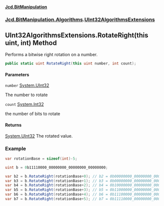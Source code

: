 #### [Jcd.BitManipulation](index 'index')

### [Jcd.BitManipulation.Algorithms](Jcd.BitManipulation.Algorithms 'Jcd.BitManipulation.Algorithms').[UInt32AlgorithmsExtensions](Jcd.BitManipulation.Algorithms.UInt32AlgorithmsExtensions 'Jcd.BitManipulation.Algorithms.UInt32AlgorithmsExtensions')

## UInt32AlgorithmsExtensions.RotateRight(this uint, int) Method

Performs a bitwise right rotation on a number.

```csharp
public static uint RotateRight(this uint number, int count);
```

#### Parameters

<a name='Jcd.BitManipulation.Algorithms.UInt32AlgorithmsExtensions.RotateRight(thisuint,int).number'></a>

`number` [System.UInt32](https://docs.microsoft.com/en-us/dotnet/api/System.UInt32 'System.UInt32')

The number to rotate

<a name='Jcd.BitManipulation.Algorithms.UInt32AlgorithmsExtensions.RotateRight(thisuint,int).count'></a>

`count` [System.Int32](https://docs.microsoft.com/en-us/dotnet/api/System.Int32 'System.Int32')

the number of bits to rotate

#### Returns

[System.UInt32](https://docs.microsoft.com/en-us/dotnet/api/System.UInt32 'System.UInt32')
The rotated value.

### Example

```csharp
var rotationBase = sizeof(int)-5;

uint b = 0b11110000_00000000_00000000_00000000;

var b2 = b.RotateRight(rotationBase+0); // b2 = 0b00000000_00000000_00000000_00011110
var b3 = b.RotateRight(rotationBase+1); // b3 = 0b00000000_00000000_00000000_00001111
var b4 = b.RotateRight(rotationBase+2); // b4 = 0b10000000_00000000_00000000_00000111
var b5 = b.RotateRight(rotationBase+3); // b5 = 0b11000000_00000000_00000000_00000011
var b6 = b.RotateRight(rotationBase+4); // b6 = 0b11100000_00000000_00000000_00000001
var b7 = b.RotateRight(rotationBase+5); // b7 = 0b11110000_00000000_00000000_00000000
```